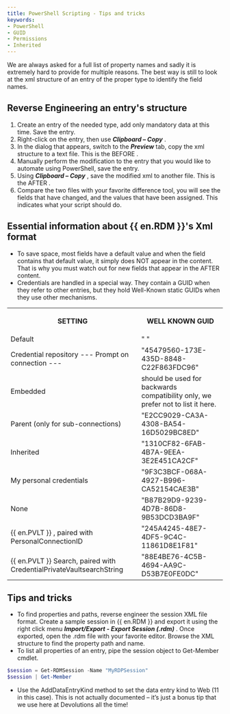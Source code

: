 ```yaml
---
title: PowerShell Scripting - Tips and tricks
keywords:
- PowerShell
- GUID
- Permissions
- Inherited
---
```

We are always asked for a full list of property names and sadly it is extremely hard to provide for multiple reasons. The best way is still to look at the xml structure of an entry of the proper type to identify the field names.  

## Reverse Engineering an entry's structure 

1. Create an entry of the needed type, add only mandatory data at this time. Save the entry. 
1. Right-click on the entry, then use ***Clipboard – Copy*** . 
1. In the dialog that appears, switch to the ***Preview*** tab, copy the xml structure to a text file. This is the BEFORE . 
1. Manually perform the modification to the entry that you would like to automate using PowerShell, save the entry. 
1. Using ***Clipboard – Copy*** , save the modified xml to another file. This is the AFTER . 
1. Compare the two files with your favorite difference tool, you will see the fields that have changed, and the values that have been assigned. This indicates what your script should do. 

## Essential information about {{ en.RDM }}'s Xml format 

* To save space, most fields have a default value and when the field contains that default value, it simply does NOT appear in the content. That is why you must watch out for new fields that appear in the AFTER content. 
* Credentials are handled in a special way. They contain a GUID when they refer to other entries, but they hold Well-Known static GUIDs when they use other mechanisms. 

<table>
	<tr>
		<th>

SETTING 
		</th>
		<th>
WELL KNOWN GUID 
		</th>
	</tr>
	<tr>
		<td>
Default 
		</td>
		<td>
" "
		</td>
	</tr>
	<tr>
		<td>
Credential repository --- Prompt on connection --- 
		</td>
		<td>
"45479560-173E-435D-8848-C22F863FDC96" 
		</td>
	</tr>
	<tr>
		<td>
Embedded 
		</td>
		<td>
should be used for backwards compatibility only, we prefer not to list it here. 
		</td>
	</tr>
	<tr>
		<td>
Parent (only for sub-connections) 
		</td>
		<td>
"E2CC9029-CA3A-4308-BA54-16D5029BC8ED" 
		</td>
	</tr>
	<tr>
		<td>
Inherited 
		</td>
		<td>
"1310CF82-6FAB-4B7A-9EEA-3E2E451CA2CF" 
		</td>
	</tr>
	<tr>
		<td>
My personal credentials 
		</td>
		<td>
"9F3C3BCF-068A-4927-B996-CA52154CAE3B" 
		</td>
	</tr>
	<tr>
		<td>
None 
		</td>
		<td>
"B87B29D9-9239-4D7B-86D8-9B53DCD3BA9F" 
		</td>
	</tr>
	<tr>
		<td>
{{ en.PVLT }} , paired with PersonalConnectionID   
		</td>
		<td>
"245A4245-48E7-4DF5-9C4C-11861D8E1F81" 
		</td>
	</tr>
	<tr>
		<td>
{{ en.PVLT }} Search, paired with CredentialPrivateVaultsearchString 
		</td>
		<td>
"88E4BE76-4C5B-4694-AA9C-D53B7E0FE0DC" 
		</td>
	</tr>
</table>

## Tips and tricks 

* To find properties and paths, reverse engineer the session XML file format. Create a sample session in {{ en.RDM }} and export it using the right click menu ***Import/Export - Export Session (.rdm)*** . Once exported, open the .rdm file with your favorite editor. Browse the XML structure to find the property path and name. 
* To list all properties of an entry, pipe the session object to Get-Member cmdlet. 

```powershell
$session = Get-RDMSession -Name "MyRDPSession"  
$session | Get-Member
``` 

* Use the AddDataEntryKind method to set the data entry kind to Web (11 in this case). This is not actually documented – it’s just a bonus tip that we use here at Devolutions all the time! 

